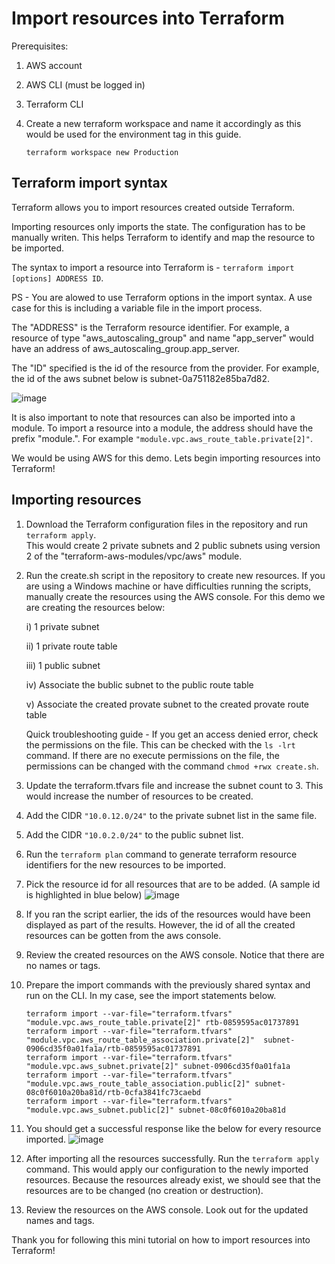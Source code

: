 # Import resources into Terraform

Prerequisites:
1) AWS account
2) AWS CLI (must be logged in)
3) Terraform CLI
4) Create a new terraform workspace and name it accordingly as this would be used for the environment tag in this guide.

   ``` terraform workspace new Production ```

## Terraform import syntax
Terraform allows you to import resources created outside Terraform. 

Importing resources only imports the state. The configuration has to be manually writen. This helps Terraform to identify and map the resource to be imported.

The syntax to import a resource into Terraform is - ``` terraform import [options] ADDRESS ID ```.

PS - You are alowed to use Terraform options in the import syntax. A use case for this is including a variable file in the import process.

The "ADDRESS" is the Terraform resource identifier. For example, a resource of type "aws_autoscaling_group" and name "app_server" would have an address of aws_autoscaling_group.app_server.

The "ID" specified is the id of the resource from the provider. For example, the id of the aws subnet below is subnet-0a751182e85ba7d82.

![image](https://user-images.githubusercontent.com/35563797/208299290-7caffb62-edc5-4646-a5d2-071f89e8149a.png)

It is also important to note that resources can also be imported into a module. To import a resource into a module, the address should have the prefix "module.". For example ``` "module.vpc.aws_route_table.private[2]" ```.

We would be using AWS for this demo. Lets begin importing resources into Terraform!

## Importing resources
1)   Download the Terraform configuration files in the repository and run ``` terraform apply ```.    
     This would create 2 private subnets and 2 public subnets using version 2 of the "terraform-aws-modules/vpc/aws" module.
2)   Run the create.sh script in the repository to create new resources. If you are using a Windows machine or have difficulties running the scripts, manually create the resources using the AWS console. For this demo we are creating the resources below:

     i)    1 private subnet
     
     ii)   1 private route table
     
     iii)  1 public subnet
     
     iv)   Associate the bublic subnet to the public route table
     
     v)    Associate the created provate subnet to the created provate route table
     
     Quick troubleshooting guide - If you get an access denied error, check the permissions on the file. This can be checked with the ``` ls -lrt ``` command. If there are no execute permissions on the file, the permissions can be changed with the command ``` chmod +rwx create.sh ```.
3)   Update the terraform.tfvars file and increase the subnet count to 3. This would increase the number of resources to be created.
4)   Add the CIDR ``` "10.0.12.0/24" ``` to the private subnet list in the same file.
5)   Add the CIDR ``` "10.0.2.0/24" ``` to the public subnet list.
6)   Run the ``` terraform plan ``` command to generate terraform resource identifiers for the new resources to be imported.
7)   Pick the resource id for all resources that are to be added. (A sample id is highlighted in blue below)
     ![image](https://user-images.githubusercontent.com/35563797/208300292-25abc71a-50d4-4825-901c-fcb817cae3e1.png)
8)   If you ran the script earlier, the ids of the resources would have been displayed as part of the results. However, the id of all the created resources can be gotten from the aws console.
9)   Review the created resources on the AWS console. Notice that there are no names or tags.
10)  Prepare the import commands with the previously shared syntax and run on the CLI. In my case, see the import statements below.
     ```
     terraform import --var-file="terraform.tfvars" "module.vpc.aws_route_table.private[2]" rtb-0859595ac01737891
     terraform import --var-file="terraform.tfvars" "module.vpc.aws_route_table_association.private[2]"  subnet-0906cd35f0a01fa1a/rtb-0859595ac01737891
     terraform import --var-file="terraform.tfvars" "module.vpc.aws_subnet.private[2]" subnet-0906cd35f0a01fa1a
     terraform import --var-file="terraform.tfvars" "module.vpc.aws_route_table_association.public[2]" subnet-08c0f6010a20ba81d/rtb-0cfa3841fc73caebd
     terraform import --var-file="terraform.tfvars" "module.vpc.aws_subnet.public[2]" subnet-08c0f6010a20ba81d
     ```
11)  You should get a successful response like the below for every resource imported.
     ![image](https://user-images.githubusercontent.com/35563797/208300616-57d4c2b6-c61a-4993-804c-badcde53de4a.png)
12)  After importing all the resources successfully. Run the ``` terraform apply ``` command. This would apply our configuration to the newly imported resources. Because the resources already exist, we should see that the resources are to be changed (no creation or destruction). 
13)  Review the resources on the AWS console. Look out for the updated names and tags.

Thank you for following this mini tutorial on how to import resources into Terraform!
